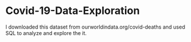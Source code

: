 # Covid-19-Data-Exploration

I downloaded this dataset from ourworldindata.org/covid-deaths and used SQL to analyze and explore the it.
